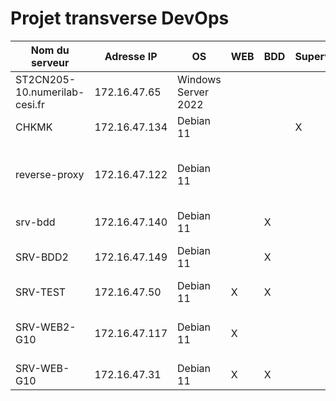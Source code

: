 # Projet transverse DevOps

| Nom du serveur | Adresse IP | OS | WEB | BDD | Supervision | Proxy | Hyperviseur | Commentaire |
| --- | --- | --- | --- | --- | --- | --- | --- | --- |
| ST2CN205-10.numerilab-cesi.fr | 172.16.47.65 | Windows Server 2022 |  |  |  |  | X | Hyperviseur hébergeant les VMs |
| CHKMK | 172.16.47.134 | Debian 11 |  |  | X |  |  | Serveur de supervision |
| reverse-proxy | 172.16.47.122 | Debian 11 |  |  |  | X |  | Serveur proxy d’accès au serveurs Web (.31 et .117) |
| srv-bdd | 172.16.47.140 | Debian 11 |  | X |  |  |  | Serveur de BDD principal |
| SRV-BDD2 | 172.16.47.149 | Debian 11 |  | X |  |  |  | Serveur de BDD secondaire |
| SRV-TEST | 172.16.47.50 | Debian 11 | X | X |  |  |  | Serveur bac à sable |
| SRV-WEB2-G10 | 172.16.47.117 | Debian 11 | X |  |  |  |  | Serveur Web secondaire + 3ème serveur BDD |
| SRV-WEB-G10 | 172.16.47.31 | Debian 11 | X | X |  |  |  | Serveur Web principal  |